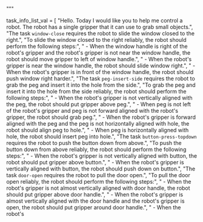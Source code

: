 
"""

task_info_list_val = [
    "Hello. Today I would like you to help me control a robot. The robot has a single gripper that it can use to grab small objects.",
    "The task `window-close` requires the robot to slide the window closed to the right.",
    "To slide the window closed to the right reliably, the robot should perform the following steps:",
    "    - When the window handle is right of the robot's gripper and the robot's gripper is not near the window handle, the robot should move gripper to left of window handle.",
    "    - When the robot's gripper is near the window handle, the robot should slide window right.",
    "    - When the robot's gripper is in front of the window handle, the robot should push window right harder.",
    "The task `peg-insert-side` requires the robot to grab the peg and insert it into the hole from the side.",
    "To grab the peg and insert it into the hole from the side reliably, the robot should perform the following steps:",
    "    - When the robot's gripper is not vertically aligned with the peg, the robot should put gripper above peg.",
    "    - When peg is not left of the robot's gripper and peg is not forward aligned with the robot's gripper, the robot should grab peg.",
    "    - When the robot's gripper is forward aligned with the peg and the peg is not horizontally aligned with hole, the robot should align peg to hole.",
    "    - When peg is horizontally aligned with hole, the robot should insert peg into hole.",
    "The task `button-press-topdown` requires the robot to push the button down from above.",
    "To push the button down from above reliably, the robot should perform the following steps:",
    "    - When the robot's gripper is not vertically aligned with button, the robot should put gripper above button.",
    "    - When the robot's gripper is vertically aligned with button, the robot should push down on button.",
    "The task `door-open` requires the robot to pull the door open.",
    "To pull the door open reliably, the robot should perform the following steps:",
    "    - When the robot's gripper is not almost vertically aligned with door handle, the robot should put gripper above door handle.",
    "    - When the robot's gripper is almost vertically aligned with the door handle and the robot's gripper is open, the robot should put gripper around door handle.",
    "    - When the robot's